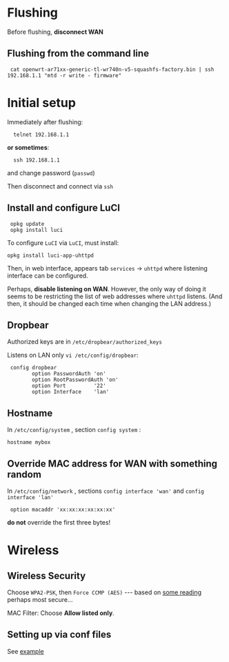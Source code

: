 
# Flushing

Before flushing, **disconnect WAN**

## Flushing from the command line

     cat openwrt-ar71xx-generic-tl-wr740n-v5-squashfs-factory.bin | ssh 192.168.1.1 "mtd -r write - firmware"


# Initial setup

Immediately after flushing:

      telnet 192.168.1.1

**or sometimes**:

      ssh 192.168.1.1

and change password (`passwd`)

Then disconnect and connect via `ssh`

## Install and configure LuCI 

     opkg update
     opkg install luci

To configure `LuCI` via `LuCI`, must install:

    opkg install luci-app-uhttpd

Then, in web interface, appears tab `services` → `uhttpd` where listening interface can be configured.

Perhaps, __disable listening on WAN__.
However, the only way of doing it seems to be restricting the list of web addresses where `uhttpd` listens.
(And then, it should be changed each time when changing the LAN address.)

## Dropbear 

Authorized keys are in `/etc/dropbear/authorized_keys`

Listens on LAN only `vi /etc/config/dropbear`:

     config dropbear
            option PasswordAuth 'on'
            option RootPasswordAuth 'on'
            option Port         '22'
            option Interface    'lan'

## Hostname

In `/etc/config/system` , section `config system` :

    hostname mybox

## Override MAC address for WAN with something random

In `/etc/config/network` , sections `config interface 'wan'` and `config interface 'lan'`

     option macaddr 'xx:xx:xx:xx:xx:xx'

__do not__ override the first three bytes!

# Wireless

## Wireless Security

Choose `WPA2-PSK`, then `Force CCMP (AES)` --- based on
[some reading](https://learningnetwork.cisco.com/thread/11207)  
perhaps most secure...

MAC Filter: Choose __Allow listed only__. 

## Setting up via conf files

See [example](etc-config-wireless.md)

